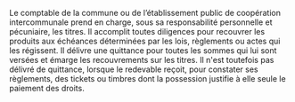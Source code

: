 Le comptable de la commune ou de l’établissement public de coopération intercommunale prend en charge, sous sa responsabilité personnelle et pécuniaire, les titres. Il accomplit toutes diligences pour recouvrer les produits aux échéances déterminées par les lois, règlements ou actes qui les régissent. Il délivre une quittance pour toutes les sommes qui lui sont versées et émarge les recouvrements sur les titres.
Il n'est toutefois pas délivré de quittance, lorsque le redevable reçoit, pour constater ses règlements, des tickets ou timbres dont la possession justifie à elle seule le paiement des droits.